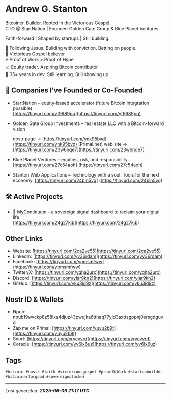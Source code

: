 # Andrew G. Stanton

Bitcoiner. Builder. Rooted in the Victorious Gospel.  
CTO @ StartNation | Founder: Golden Gate Group & Blue Planet Ventures

Faith-forward | Shaped by startups | Still building.  

📍 Following Jesus. Building with conviction. Betting on people.  
🙏 Victorious Gospel believer  
⚡️ Proof of Work > Proof of Hype  
📈 Equity trader. Aspiring Bitcoin contributor  
🧠 35+ years in dev. Still learning. Still showing up

## 🏢 Companies I’ve Founded or Co-Founded

- StartNation – equity-based accelerator (future Bitcoin integration possible)  
  [https://tinyurl.com/yt9689pq](https://tinyurl.com/yt9689pq)

- Golden Gate Group Investments – real estate LLC with a Bitcoin-forward vision  

  nostr page -> [https://tinyurl.com/ynk95bvd](https://tinyurl.com/ynk95bvd) (Primal.net)
  web site   -> [https://tinyurl.com/23w6nqe7](https://tinyurl.com/23w6nqe7) 

- Blue Planet Ventures – equities, risk, and responsibility
  [https://tinyurl.com/27c54aoh] (https://tinyurl.com/27c54aoh) 

- Stanton Web Applications – Technology with a soul. Tools for the next economy.
  [https://tinyurl.com/24bln5vg] (https://tinyurl.com/24bln5vg)

## 🛠️ Active Projects

- 🧭 MyContinuum – a sovereign signal dashboard to reclaim your digital life  
  [https://tinyurl.com/24g27kjb](https://tinyurl.com/24g27kjb)


## Other Links

- Website: [https://tinyurl.com/2ca2ve55](https://tinyurl.com/2ca2ve55)  
- LinkedIn: [https://tinyurl.com/yv36rdam](https://tinyurl.com/yv36rdam)  
- Facebook: [https://tinyurl.com/ypmsmfww](https://tinyurl.com/ypmsmfww)  
- Twitter/X: [https://tinyurl.com/yqha2urx](https://tinyurl.com/yqha2urx)  
- Discord: [https://tinyurl.com/ylar9kn2](https://tinyurl.com/ylar9kn2)  
- GitHub: [https://tinyurl.com/yku3jd9z](https://tinyurl.com/yku3jd9z)

## Nostr ID & Wallets

- Npub: npub19wvckp8z58lxs4djuz43pwujka6tthaq77yjd3axttsgppnj0ersgdguvd  
- Zap me on Primal: [https://tinyurl.com/yuyu2b9t](https://tinyurl.com/yuyu2b9t)  
- Snort: [https://tinyurl.com/yryevvrd](https://tinyurl.com/yryevvrd)  
- Coracle: [https://tinyurl.com/yv6lx6uz](https://tinyurl.com/yv6lx6uz)

## Tags

`#bitcoin #nostr #faith #victoriousgospel #proofOfWork #startupbuilder #bitcoinerforgood #sovereignstacker`

---
_Last generated: **2025-06-06 21:17 UTC**_
